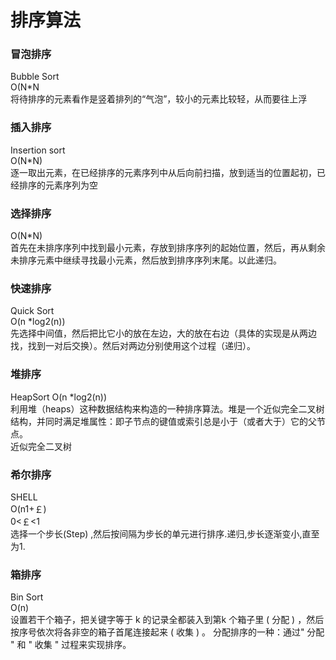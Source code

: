 # 排序算法

### 冒泡排序 
Bubble Sort  
O(N*N  
将待排序的元素看作是竖着排列的“气泡”，较小的元素比较轻，从而要往上浮  
 
### 插入排序
Insertion sort  
O(N*N)  
逐一取出元素，在已经排序的元素序列中从后向前扫描，放到适当的位置起初，已经排序的元素序列为空

### 选择排序
O(N*N)  
首先在未排序序列中找到最小元素，存放到排序序列的起始位置，然后，再从剩余未排序元素中继续寻找最小元素，然后放到排序序列末尾。以此递归。   

### 快速排序
Quick Sort  
O(n *log2(n))  
先选择中间值，然后把比它小的放在左边，大的放在右边（具体的实现是从两边找，找到一对后交换）。然后对两边分别使用这个过程（递归）。   

### 堆排序
HeapSort
O(n *log2(n))  
利用堆（heaps）这种数据结构来构造的一种排序算法。堆是一个近似完全二叉树结构，并同时满足堆属性：即子节点的键值或索引总是小于（或者大于）它的父节点。  
近似完全二叉树

### 希尔排序
SHELL  
O(n1+￡)  
0<￡<1  
选择一个步长(Step) ,然后按间隔为步长的单元进行排序.递归,步长逐渐变小,直至为1.  

### 箱排序
Bin Sort  
O(n)  
设置若干个箱子，把关键字等于 k 的记录全都装入到第k 个箱子里 ( 分配 ) ，然后按序号依次将各非空的箱子首尾连接起来 ( 收集 ) 。
分配排序的一种：通过" 分配 " 和 " 收集 " 过程来实现排序。